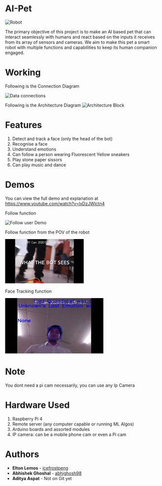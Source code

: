 # AI-Pet
![Robot](https://drive.google.com/uc?export=view&id=1n4I0NMBX2IT7LpdmXg37f-z0kLxpM8TE)

The primary objective of this project is to make an AI based pet that can interact seamlessly with humans and react based on the inputs it receives from its array of sensors and cameras. We aim to make this pet a smart robot with multiple functions and capabilities to keep its human companion engaged.

# Working

Following is the Connection Diagram

![Data connections](https://user-images.githubusercontent.com/61613837/160155450-33876a80-1a64-42f1-a62f-7efb6bfac962.png)


Following is the Architecture Diagram
![Architecture Block](https://user-images.githubusercontent.com/61613837/160155640-6d58a3ee-d64b-4f15-aa79-bcf811c5c516.png)

# Features
1) Detect and track a face (only the head of the bot)
2) Recognise a face
3) Understand emotions
4) Can follow a person wearing Fluorescent Yellow sneakers
5) Play stone paper sissors
6) Can play music and dance

# Demos
You can view the full demo and explanation at https://www.youtube.com/watch?v=lxDzJWlctn4

Follow function

![Follow user Demo](demo/follow.gif)

Follow function from the POV of the robot

![Follow user Demo](demo/follow_bot_view.gif)

Face Tracking function

![face track Demo](demo/face_track.gif)


# Note
You dont need a pi cam necessarily, you can use any Ip Camera

# Hardware Used
1) Raspberry Pi 4
2) Remote server (any computer capable or running ML Algos)
3) Arduino boards and assorted modules
4) IP camera: can be a mobile phone cam or even a Pi cam

# Authors
* **Elton Lemos** - [icefrostpeng](https://github.com/icefrostpeng)
* **Abhishek Ghoshal** - [abhighosh98](https://github.com/abhighosh98)
* **Aditya Aspat** - Not on Git yet
